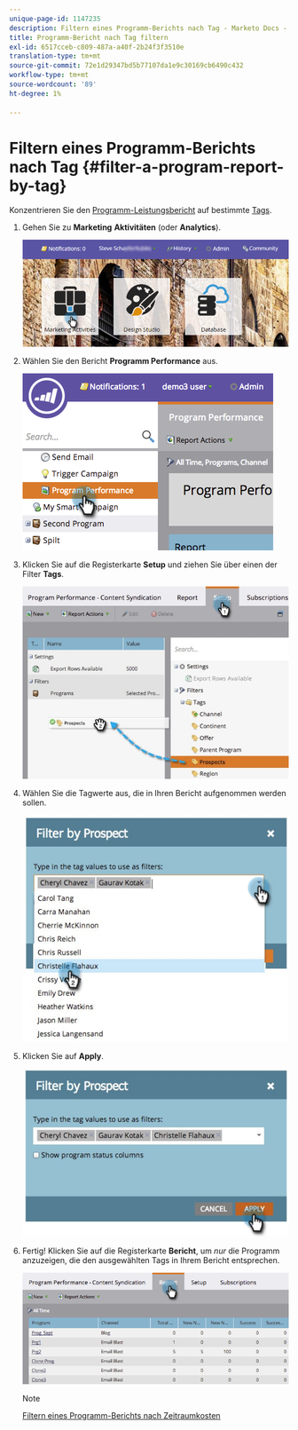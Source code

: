 ```yaml
---
unique-page-id: 1147235
description: Filtern eines Programm-Berichts nach Tag - Marketo Docs - Produktdokumentation
title: Programm-Bericht nach Tag filtern
exl-id: 6517cceb-c809-487a-a40f-2b24f3f3510e
translation-type: tm+mt
source-git-commit: 72e1d29347bd5b77107da1e9c30169cb6490c432
workflow-type: tm+mt
source-wordcount: '89'
ht-degree: 1%

---
```


# Filtern eines Programm-Berichts nach Tag {#filter-a-program-report-by-tag}

Konzentrieren Sie den [Programm-Leistungsbericht](/help/marketo/product-docs/core-marketo-concepts/programs/program-performance-report/create-a-program-performance-report.md) auf bestimmte [Tags](/help/marketo/product-docs/core-marketo-concepts/programs/working-with-programs/understanding-tags.md).

1. Gehen Sie zu **Marketing** **Aktivitäten** (oder **Analytics**).

   ![](assets/login-marketing-activities.png)

1. Wählen Sie den Bericht **Programm Performance** aus.

   ![](assets/image2014-9-23-16-3a12-3a36.png)

1. Klicken Sie auf die Registerkarte **Setup** und ziehen Sie über einen der Filter **Tags**.

   ![](assets/prospects.jpg)

1. Wählen Sie die Tagwerte aus, die in Ihren Bericht aufgenommen werden sollen.

   ![](assets/prospect1.jpg)

1. Klicken Sie auf **Apply**.

   ![](assets/prospect2.jpg)

1. Fertig! Klicken Sie auf die Registerkarte **Bericht**, um _nur_ die Programm anzuzeigen, die den ausgewählten Tags in Ihrem Bericht entsprechen.

   ![](assets/image2014-9-23-16-3a14-3a42.png)

   >[!NOTE]
   >
   >[Filtern eines Programm-Berichts nach Zeitraumkosten](/help/marketo/product-docs/core-marketo-concepts/programs/program-performance-report/filter-a-program-report-by-period-cost.md)
